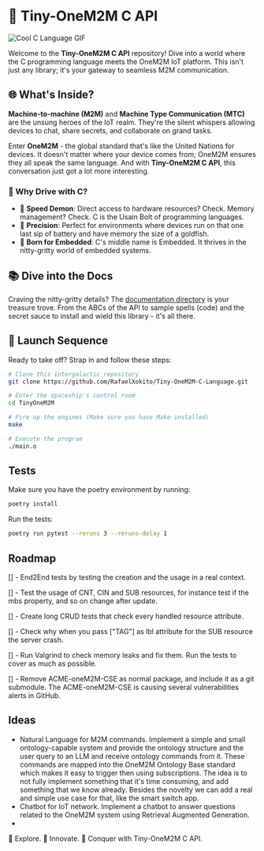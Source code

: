 # 🚀 Tiny-OneM2M C API

![Cool C Language GIF](https://media.giphy.com/media/MT5UUV1d4CXE2A37Dg/giphy.gif)

Welcome to the **Tiny-OneM2M C API** repository! Dive into a world where the C programming language meets the OneM2M IoT platform. This isn't just any library; it's your gateway to seamless M2M communication.

## 🌐 What's Inside?

**Machine-to-machine (M2M)** and **Machine Type Communication (MTC)** are the unsung heroes of the IoT realm. They're the silent whispers allowing devices to chat, share secrets, and collaborate on grand tasks.

Enter **OneM2M** - the global standard that's like the United Nations for devices. It doesn't matter where your device comes from; OneM2M ensures they all speak the same language. And with **Tiny-OneM2M C API**, this conversation just got a lot more interesting.

### 🚗 Why Drive with C?

- 🚀 **Speed Demon**: Direct access to hardware resources? Check. Memory management? Check. C is the Usain Bolt of programming languages.
- 🎯 **Precision**: Perfect for environments where devices run on that one last sip of battery and have memory the size of a goldfish.
- 🤖 **Born for Embedded**: C's middle name is Embedded. It thrives in the nitty-gritty world of embedded systems.

## 📚 Dive into the Docs

Craving the nitty-gritty details? The [documentation directory](https://rafaelxokito.github.io/Tiny-OneM2M-C-Language/?documentation=true) is your treasure trove. From the ABCs of the API to sample spells (code) and the secret sauce to install and wield this library - it's all there.

## 🚀 Launch Sequence

Ready to take off? Strap in and follow these steps:

```bash
# Clone this intergalactic repository
git clone https://github.com/RafaelXokito/Tiny-OneM2M-C-Language.git

# Enter the spaceship's control room
cd TinyOneM2M

# Fire up the engines (Make sure you have Make installed)
make

# Execute the program
./main.o
```

## Tests

Make sure you have the poetry environment by running:

```bash
poetry install
```

Run the tests:
```bash
poetry run pytest --reruns 3 --reruns-delay 1
```

## Roadmap

[] - End2End tests by testing the creation and the usage in a real context.

[] - Test the usage of CNT, CIN and SUB resources, for instance test if the mbs property, and so on change after update.

[] - Create long CRUD tests that check every handled resource attribute.

[] - Check why when you pass ["TAG"] as lbl attribute for the SUB resource the server crash.

[] - Run Valgrind to check memory leaks and fix them. Run the tests to cover as much as possible.

[] - Remove ACME-oneM2M-CSE as normal package, and include it as a git submodule. The ACME-oneM2M-CSE is causing several vulnerabilities alerts in GitHub.

## Ideas

 - Natural Language for M2M commands. Implement a simple and small ontology-capable system and provide the ontology structure and the user query to an LLM and receive ontology commands from it. These commands are mapped into the OneM2M Ontology Base standard which makes it easy to trigger then using subscriptions. The idea is to not fully implement something that it's time consuming, and add something that we know already. Besides the novelty we can add a real and simple use case for that, like the smart switch app.
 - Chatbot for IoT network. Implement a chatbot to answer questions related to the OneM2M system using Retrieval Augmented Generation.
 - 

🌌 Explore. 🚀 Innovate. 🌠 Conquer with Tiny-OneM2M C API.
